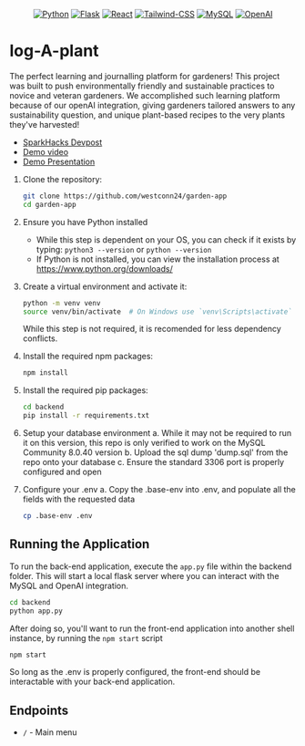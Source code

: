 <div align="center">

[![Python](https://img.shields.io/badge/Python-3776AB?style=for-the-badge&logo=python&logoColor=white)](https://www.python.org/)
[![Flask](https://img.shields.io/badge/Flask-000000?style=for-the-badge&logo=flask&logoColor=white)](https://flask.palletsprojects.com/)
[![React](https://img.shields.io/badge/React-%2320232a.svg?style=for-the-badge&logo=react&logoColor=%2361DAFB)](https://react.dev/)
[![Tailwind-CSS](https://img.shields.io/badge/Tailwind%20CSS-%2338B2AC.svg?style=for-the-badge&logo=tailwind-css&logoColor=white)](https://tailwindcss.com/)
[![MySQL](https://img.shields.io/badge/MySQL-4479A1?style=for-the-badge&logo=mysql&logoColor=fff)](https://www.mysql.com/)
[![OpenAI](https://img.shields.io/badge/AWS-%23FF9900.svg?style=for-the-badge&logo=amazon-web-services&logoColor=white)](https://openai.com/)

</div>

# log-A-plant
The perfect learning and journalling platform for gardeners! This project was built to push environmentally friendly and sustainable practices to novice and veteran gardeners. We accomplished such learning platform because of our openAI integration, giving gardeners tailored answers to any sustainability question, and unique plant-based recipes to the very plants they've harvested!

- <a target="_blank" href="https://devpost.com/software/log-a-plant">SparkHacks Devpost</a>
- <a target="_blank" href="https://youtu.be/PCS7RNPUsiU?si=bgCWPWpDD9DA39-Z">Demo video</a>
- <a target="_blank" href="https://docs.google.com/presentation/d/1y6puVJ0gbNaMPv7t1iGAgy-hxGHG56sTiLH2ScbE0nY/edit?usp=sharing">Demo Presentation</a>

1. Clone the repository:
    ```sh
    git clone https://github.com/westconn24/garden-app
    cd garden-app
    ```
2. Ensure you have Python installed
   - While this step is dependent on your OS, you can check if it exists by typing: ```python3 --version``` or ```python --version```
   - If Python is not installed, you can view the installation process at <a>https://www.python.org/downloads/</a>

3. Create a virtual environment and activate it:
    ```sh
    python -m venv venv
    source venv/bin/activate  # On Windows use `venv\Scripts\activate`
    ```

    While this step is not required, it is recomended for less dependency conflicts.
    
4. Install the required npm packages:
    ```sh
    npm install
    ```
5. Install the required pip packages:
    ```sh
    cd backend
    pip install -r requirements.txt
    ```
6. Setup your database environment
   a. While it may not be required to run it on this version, this repo is only verified to work on the MySQL Community 8.0.40 version
   b. Upload the sql dump 'dump.sql' from the repo onto your database
   c. Ensure the standard 3306 port is properly configured and open
7. Configure your .env
   a. Copy the .base-env into .env, and populate all the fields with the requested data
   ```sh
   cp .base-env .env
   ```

## Running the Application
To run the back-end application, execute the `app.py` file within the backend folder. This will start a local flask server where you can interact with the MySQL and OpenAI integration.
```sh
cd backend
python app.py
```
After doing so, you'll want to run the front-end application into another shell instance, by running the `npm start` script
```sh
npm start
```
So long as the .env is properly configured, the front-end should be interactable with your back-end application.

## Endpoints

- `/` - Main menu
